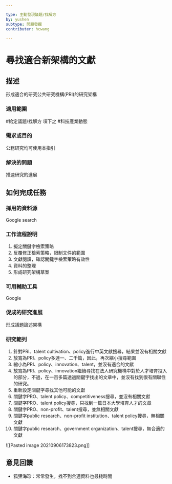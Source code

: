 ```yaml
---

type: 主動發現議題/找解方
by: yushen
subtype: 問題發掘
contributer: hcwang

---
```


# 尋找適合新架構的文獻


## 描述
形成適合的研究公共研究機構(PRI)的研究架構

### 適用範圍
#給定議題/找解方  項下之 #科技產業動態

### 需求或目的
公務研究均可使用本指引

### 解決的問題
推速研究的進展

## 如何完成任務
### 採用的資料源
Google search

### 工作流程說明
1. 擬定關鍵字檢索策略
2. 反覆修正檢索策略，限制文件的範圍
3. 文獻閱讀，確認關鍵字檢索策略有效性
4. 資料的整理
5. 形成研究架構草案


### 可用輔助工具
Google

### 促成的研究進展
形成議題論述架構

### 研究範列           

1. 針對PRI、talent cultivation、policy進行中英文獻搜尋，結果並沒有相關文獻
2. 放寬為PRI、policy多達一、二千篇，因此，再次縮小搜尋範圍
3. 縮小為PRI、policy、innovation、talent，並沒有適合的文獻
4. 放寬為PRI、policy、innovation繼續尋找在法人研究機構中對於人才培育投入的部分，不過，在一百多篇透過關鍵字找出的文章中，並沒有找到很有關聯性的研究。
5. 重新設定關鍵字尋找其他可能的文獻
6. 關鍵字PRO、talent policy、competitiveness搜尋，並沒有相關文獻
7. 關鍵字PRO、talent policy搜尋，只找到一篇日本大學培育人才的文章
8. 關鍵字PRO、non-profit、talent搜尋，並無相關文獻
9. 關鍵字public research、non-profit institution、talent policy搜尋，無相關文獻
10. 關鍵字public research、government organization、talent搜尋，無合適的文獻
  
![[Pasted image 20210906173823.png]]

## 意見回饋
- 狐狸海珍：常常發生，找不到合適資料也最耗時間